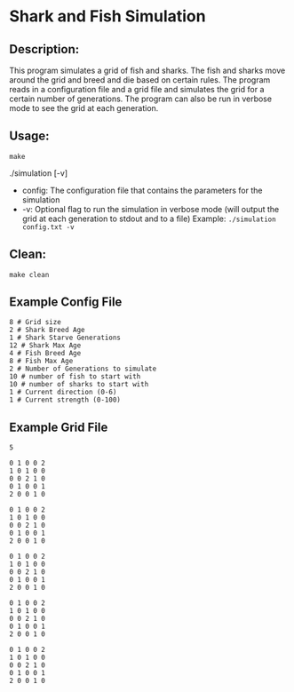 # Shark and Fish Simulation

## Description:

This program simulates a grid of fish and sharks. The fish and sharks move around the grid and breed and die based on certain rules. The program reads in a configuration file and a grid file and simulates the grid for a certain number of generations. The program can also be run in verbose mode to see the grid at each generation.

## Usage: 

`make`

./simulation <config> [-v]

- config: The configuration file that contains the parameters for the simulation
- -v: Optional flag to run the simulation in verbose mode (will output the grid at each generation to stdout and to a file)
Example: `./simulation config.txt -v`

## Clean:

`make clean`


## Example Config File
```
8 # Grid size
2 # Shark Breed Age
1 # Shark Starve Generations
12 # Shark Max Age
4 # Fish Breed Age
8 # Fish Max Age
2 # Number of Generations to simulate
10 # number of fish to start with
10 # number of sharks to start with
1 # Current direction (0-6)
1 # Current strength (0-100)
```

## Example Grid File
```
5

0 1 0 0 2
1 0 1 0 0
0 0 2 1 0
0 1 0 0 1
2 0 0 1 0

0 1 0 0 2
1 0 1 0 0
0 0 2 1 0
0 1 0 0 1
2 0 0 1 0

0 1 0 0 2
1 0 1 0 0
0 0 2 1 0
0 1 0 0 1
2 0 0 1 0

0 1 0 0 2
1 0 1 0 0
0 0 2 1 0
0 1 0 0 1
2 0 0 1 0

0 1 0 0 2
1 0 1 0 0
0 0 2 1 0
0 1 0 0 1
2 0 0 1 0
```


